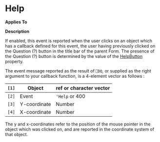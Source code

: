 




<h1 class="heading"><span class="name">Help</span></h1>

**Applies To**


**Description**


If enabled, this event is reported when the user clicks on an object which has a callback defined for this event, the user having previously clicked on the Question (?) button in the title bar of the parent Form.  The presence of the Question (?) button is determined by the value of the [HelpButton](./helpbutton.md) property.


The event message reported as the result of `⎕DQ`, or supplied as the right argument to your callback function, is a 4-element vector as follows :


| `[1]` | Object | ref or character vector |
| --- | --- | ---  |
| `[2]` | Event | `'Help` or 400 |
| `[3]` | Y-coordinate | Number |
| `[4]` | X-coordinate | Number |


The y and x-coordinates refer to the position of the mouse pointer in the object which was clicked on, and are reported in the coordinate system of that object.




